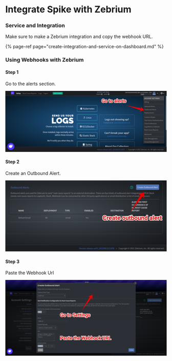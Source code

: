 # Integrate Spike with Zebrium

### Service and Integration

Make sure to make a Zebrium integration and copy the webhook URL.

{% page-ref page="create-integration-and-service-on-dashboard.md" %}

### 

### Using Webhooks with Zebrium

#### Step 1

Go to the alerts section.

![](../.gitbook/assets/image%20%2886%29.png)

#### 

#### Step 2

Create an Outbound Alert.

![](../.gitbook/assets/image%20%2891%29.png)



#### Step 3

Paste the Webhook Url

![](../.gitbook/assets/image%20%2852%29.png)

